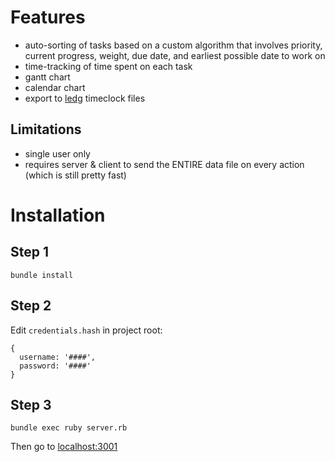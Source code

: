# Features
- auto-sorting of tasks based on a custom algorithm that involves priority,
  current progress, weight, due date, and earliest possible date to work on
- time-tracking of time spent on each task
- gantt chart
- calendar chart
- export to [ledg](https://github.com/SitanHuang/ledg) timeclock files

## Limitations
- single user only
- requires server & client to send the ENTIRE data file on every action (which
  is still pretty fast)

# Installation

## Step 1

```
bundle install
```

## Step 2

Edit `credentials.hash` in project root:

```
{
  username: '####',
  password: '####'
}
```

## Step 3

```
bundle exec ruby server.rb
```

Then go to [localhost:3001](http://localhost:3001)
